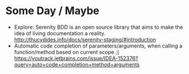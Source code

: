 Some Day / Maybe
==
* Explore: Serenity BDD is an open source library that aims to make the idea of living documentation a reality.
	http://thucydides.info/docs/serenity-staging/#introduction
* Automatic code completion of parameters/arguments, when calling a function/method based on current scope ;(
	https://youtrack.jetbrains.com/issue/IDEA-152376?query=auto+code+completion+method+arguments
	
